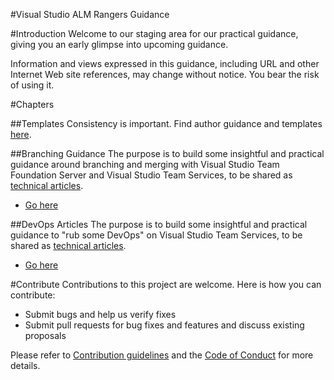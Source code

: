 
#Visual Studio ALM Rangers Guidance 

#Introduction 
Welcome to our staging area for our practical guidance, giving you an early glimpse into upcoming guidance. 

Information and views expressed in this guidance, including URL and other Internet Web site references, may change without
notice. You bear the risk of using it.

#Chapters

##Templates
Consistency is important. Find author guidance and templates [here](src/Templates).

##Branching Guidance
The purpose is to build some insightful and practical guidance around branching and merging with Visual Studio Team Foundation Server and Visual Studio Team Services, to be shared as [technical articles](https://aka.ms/techarticles).

- [Go here](./Src/Branching-Guidance)

##DevOps Articles
The purpose is to build some insightful and practical guidance to "rub some DevOps" on Visual Studio Team Services, to be shared as [technical articles](https://aka.ms/techarticles).

- [Go here](./Src/DevOps-Articles)

#Contribute
Contributions to this project are welcome. Here is how you can contribute:  

- Submit bugs and help us verify fixes  
- Submit pull requests for bug fixes and features and discuss existing proposals   

Please refer to [Contribution guidelines](.github/CONTRIBUTING.md) and the [Code of Conduct](.github/COC.md) for more details.
